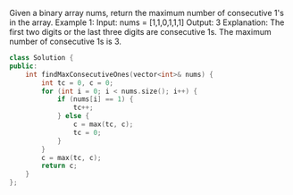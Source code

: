 Given a binary array nums, return the maximum number of consecutive 1's in the array.
Example 1:
Input: nums = [1,1,0,1,1,1]
Output: 3
Explanation: The first two digits or the last three digits are consecutive 1s. The maximum number of consecutive 1s is 3.

```cpp
class Solution {
public:
    int findMaxConsecutiveOnes(vector<int>& nums) {
        int tc = 0, c = 0;
        for (int i = 0; i < nums.size(); i++) {
            if (nums[i] == 1) {
                tc++;
            } else {
                c = max(tc, c);
                tc = 0;
            }
        }
        c = max(tc, c);
        return c;
    }
};
